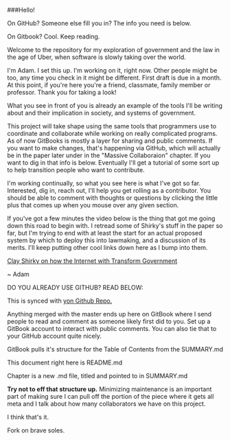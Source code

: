 ###Hello!

On GitHub? Someone else fill you in? The info you need is below.

On Gitbook? Cool. Keep reading.

Welcome to the repository for my exploration of government and the law in the age of Uber, when software is slowly taking over the world.

I'm Adam. I set this up. I'm working on it, right now. Other people might be too, any time you check in it might be different. First draft is due in a month. At this point, if you're here you're a friend, classmate, family member or professor. Thank you for taking a look!

What you see in front of you is already an example of the tools I'll be writing about and their implication in society, and systems of government.

This project will take shape using the same tools that programmers use to coordinate and collaborate while working on really complicated programs. As of now GitBooks is mostly a layer for sharing and public comments. If you want to make changes, that's happening via GitHub, which will actually be in the paper later under in the "Massive Collaboraion" chapter. If you want to dig in that info is below. Eventually I'll get a tutorial of some sort up to help transition people who want to contribute.

I'm working continually, so what you see here is what I've got so far. Interested, dig in, reach out, I'll help you get rolling as a contributor. You should be able to comment with thoughts or questions by clicking the little plus that comes up when you mouse over any given section.

If you've got a few minutes the video below is the thing that got me going down this road to begin with. I retread some of Shirky's stuff in the paper so far, but I'm trying to end with at least the start for an actual proposed system by which to deploy this into lawmaking, and a discussion of its merits. I'll keep putting other cool links down here as I bump into them.

[Clay Shirky on how the Internet with Transform Government](https://www.ted.com/talks/clay_shirky_how_the_internet_will_one_day_transform_government?language=en)

~ Adam

DO YOU ALREADY USE GITHUB? READ BELOW:

This is synced with [yon Github Repo.](https://github.com/thekerp/Crowdsourcing-Democracy)

Anything merged with the master ends up here on GitBook where I send people to read and comment as someone likely first did to you. Set up a GitBook account to interact with public comments. You can also tie that to your GitHub account quite nicely.

GitBook pulls it's structure for the Table of Contents from the SUMMARY.md

This document right here is README.md

Chapter is a new .md file, titled and pointed to in SUMMARY.md

**Try not to eff that structure up.** Minimizing maintenance is an important part of making sure I can pull off the portion of the piece where it gets all meta and I talk about how many collaborators we have on this project.

I think that's it.

Fork on brave soles.
